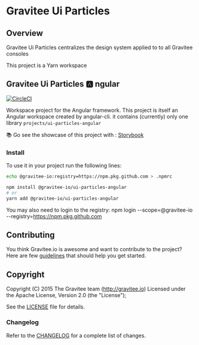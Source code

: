# Gravitee Ui Particles

## Overview

Gravitee Ui Particles centralizes the design system applied to to all Gravitee consoles

This project is a Yarn workspace

## Gravitee Ui Particles 🅰️ ngular

[![CircleCI](https://circleci.com/gh/gravitee-io/gravitee-ui-particles/tree/main.svg?style=svg)](https://circleci.com/gh/gravitee-io/gravitee-ui-particles/tree/main)

Workspace project for the Angular framework. This project is itself an Angular workspace created by angular-cli.
it contains (currently) only one library `projects/ui-particles-angular`

📚 Go see the showcase of this project with : [Storybook](https://main--6183b02d73381a003a3be1a6.chromatic.com/)

### Install

To use it in your project run the following lines:

```bash
echo @gravitee-io:registry=https://npm.pkg.github.com > .npmrc

npm install @gravitee-io/ui-particles-angular
# or
yarn add @gravitee-io/ui-particles-angular
```

You may also need to login to the registry:
npm login --scope=@gravitee-io --registry=https://npm.pkg.github.com

## Contributing

You think Gravitee.io is awesome and want to contribute to the project?
Here are few [guidelines](https://github.com/gravitee-io/gravitee-ui-particles/blob/master/CONTRIBUTING.md) that should help you get started.

## Copyright

Copyright (C) 2015 The Gravitee team (http://gravitee.io)
Licensed under the Apache License, Version 2.0 (the "License");

See the [LICENSE](https://github.com/gravitee-io/gravitee-ui-particles/blob/master/LICENSE.txt) file for details.

### Changelog

Refer to the [CHANGELOG](https://github.com/gravitee-io/gravitee-ui-particles/blob/main/ui-particles-angular/CHANGELOG.md) for a complete list of changes.
